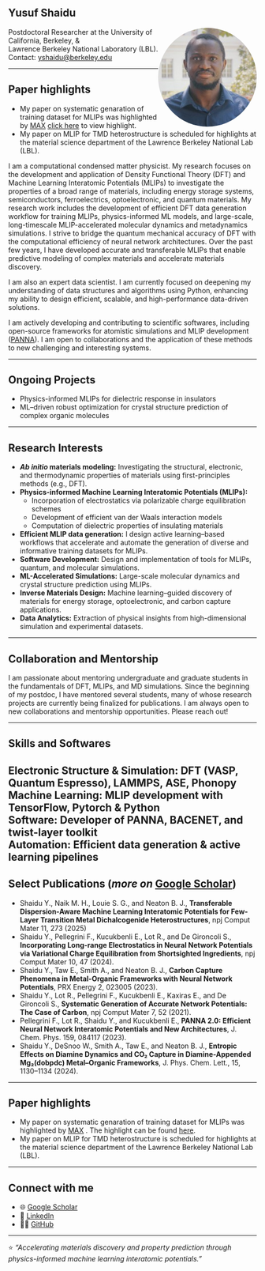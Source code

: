 ## **Yusuf Shaidu**

<p align="justify">
  <img src="https://raw.githubusercontent.com/yusufshaidu/yusufshaidu.github.io/main/likedin_picture.jpeg" align="right" width="200" style="border-radius: 50%;" alt="Yusuf Shaidu">

Postdoctoral Researcher at the University of California, Berkeley, & <br /> 
Lawrence Berkeley National Laboratory (LBL). <br />
Contact: yshaidu@berkeley.edu
</p>

---
## Paper highlights
- My paper on systematic genaration of training dataset for MLIPs was highlighted by [MAX](https://max-centre.eu/about-max/) [click here](https://max-centre.eu/generating-neural-network-potentials) to view highlight.
- My paper on MLIP for TMD heterostructure is scheduled for highlights at the material science department of the Lawrence Berkeley National Lab (LBL).

I am a computational condensed matter physicist. My research focuses on the development and application of Density Functional Theory (DFT) and Machine Learning Interatomic Potentials (MLIPs) to investigate the properties of a broad range of materials, including energy storage systems, semiconductors, ferroelectrics, optoelectronic, and quantum materials. My research work includes the development of efficient DFT data generation workflow for training MLIPs, physics-informed ML models, and large-scale, long-timescale MLIP-accelerated molecular dynamics and metadynamics simulations. I strive to bridge the quantum mechanical accuracy of DFT with the computational efficiency of neural network architectures. Over the past few years, I have developed accurate and transferable MLIPs that enable predictive modeling of complex materials and accelerate materials discovery.

I am also an expert data scientist. I am currently focused on deepening my understanding of data structures and algorithms using Python, enhancing my ability to design efficient, scalable, and high-performance data-driven solutions.

I am actively developing and contributing to scientific softwares, including open-source frameworks for atomistic simulations and MLIP development ([PANNA](https://pubs.aip.org/aip/jcp/article/159/8/084117/2908459/PANNA-2-0-Efficient-neural-network-interatomic)). I am open to collaborations and the application of these methods to new challenging and interesting systems.

---
## Ongoing Projects
- Physics-informed MLIPs for dielectric response in insulators
- ML–driven robust optimization for crystal structure prediction of complex organic molecules
  
---

## Research Interests

- **_Ab initio_ materials modeling:** Investigating the structural, electronic, and thermodynamic properties of materials using first-principles methods (e.g., DFT).  
- **Physics-informed Machine Learning Interatomic Potentials (MLIPs):**  
  - Incorporation of electrostatics via polarizable charge equilibration schemes  
  - Development of efficient van der Waals interaction models  
  - Computation of dielectric properties of insulating materials
- **Efficient MLIP data generation:** I design active learning–based workflows that accelerate and automate the generation of diverse and informative training datasets for MLIPs.
- **Software Development:** Design and implementation of tools for MLIPs, quantum, and molecular simulations.  
- **ML-Accelerated Simulations:** Large-scale molecular dynamics and crystal structure prediction using MLIPs.  
- **Inverse Materials Design:** Machine learning–guided discovery of materials for energy storage, optoelectronic, and carbon capture applications.  
- **Data Analytics:** Extraction of physical insights from high-dimensional simulation and experimental datasets.
  
---
## Collaboration and Mentorship
I am passionate about mentoring undergraduate and graduate students in the fundamentals of DFT, MLIPs, and MD simulations. Since the beginning of my postdoc, I have mentored several students, many of whose research projects are currently being finalized for publications. I am always open to new collaborations and mentorship opportunities. Please reach out!

---
## Skills and Softwares

 **Electronic Structure & Simulation:** DFT (VASP, Quantum Espresso), LAMMPS, ASE, Phonopy  
 **Machine Learning:** MLIP development with TensorFlow, Pytorch & Python  
 **Software:** Developer of PANNA, BACENET, and twist-layer toolkit  
 **Automation:** Efficient data generation & active learning pipelines
---

## Select Publications (_more on_ [Google Scholar](https://scholar.google.com/citations?user=nmKIMX0AAAAJ&hl=en))
- Shaidu Y., Naik M. H., Louie S. G., and Neaton B. J., **Transferable Dispersion-Aware Machine Learning Interatomic Potentials for Few-Layer Transition Metal Dichalcogenide Heterostructures**, npj Comput Mater 11, 273 (2025)
- Shaidu Y., Pellegrini F., Kucukbenli E., Lot R., and De Gironcoli S., **Incorporating Long-range Electrostatics in Neural Network Potentials via Variational Charge Equilibration from Shortsighted Ingredients**, npj Comput Mater 10, 47 (2024).
- Shaidu Y., Taw E., Smith A., and Neaton B. J., **Carbon Capture Phenomena in Metal-Organic Frameworks with Neural Network Potentials**, PRX Energy 2, 023005 (2023).
- Shaidu Y., Lot R., Pellegrini F., Kucukbenli E., Kaxiras E., and De Gironcoli S., **Systematic Generation of Accurate Network Potentials: The Case of Carbon**, npj Comput Mater 7, 52 (2021).
- Pellegrini F., Lot R., Shaidu Y., and Kucukbenli E., **PANNA 2.0: Efficient Neural Network Interatomic Potentials and New Architectures**, J. Chem. Phys. 159, 084117 (2023).
- Shaidu Y., DeSnoo W., Smith A., Taw E., and Neaton B. J., **Entropic Effects on Diamine Dynamics and CO₂ Capture in Diamine-Appended Mg₂(dobpdc) Metal–Organic Frameworks**, J. Phys. Chem. Lett., 15, 1130–1134 (2024).

---
## Paper highlights
- My paper on systematic genaration of training dataset for MLIPs was highlighted by [MAX](https://max-centre.eu/about-max/) . The highlight can be found [here](https://max-centre.eu/generating-neural-network-potentials).
- My paper on MLIP for TMD heterostructure is scheduled for highlights at the material science department of the Lawrence Berkeley National Lab (LBL).
---

## Connect with me
- 🌐 [Google Scholar](https://scholar.google.com/citations?user=nmKIMX0AAAAJ&hl=en)
- 💼 [LinkedIn](https://www.linkedin.com/in/yusuf-shaidu-73b170a2)
- 🧑‍💻 [GitHub](https://github.com/yusufshaidu)

---
  
⭐ _“Accelerating materials discovery and property prediction through physics-informed machine learning interatomic potentials.”_
